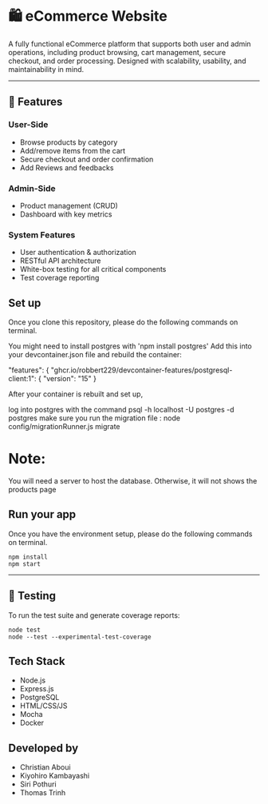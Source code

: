 # 🛍️ eCommerce Website

A fully functional eCommerce platform that supports both user and admin operations, including product browsing, cart management, secure checkout, and order processing. Designed with scalability, usability, and maintainability in mind.

---
## 🚀 Features

### User-Side
- Browse products by category
- Add/remove items from the cart
- Secure checkout and order confirmation
- Add Reviews and feedbacks

### Admin-Side
- Product management (CRUD)
- Dashboard with key metrics

### System Features
- User authentication & authorization
- RESTful API architecture
- White-box testing for all critical components
- Test coverage reporting


## Set up
Once you clone this repository, please do the following commands on terminal.

You might need to install postgres with 'npm install postgres'
Add this into your devcontainer.json file and rebuild the container:

"features": {
"ghcr.io/robbert229/devcontainer-features/postgresql-client:1": {
"version": "15"
}

After your container is rebuilt and set up,

log into postgres with the command psql -h localhost -U postgres -d postgres
make sure you run the migration file : node config/migrationRunner.js migrate

# Note: 
You will need a server to host the database. Otherwise, it will not shows the products page

## Run your app

Once you have the environment setup, please do the following commands on terminal.

```
npm install
npm start
```

---

## 🧪 Testing

To run the test suite and generate coverage reports:

```
node test
node --test --experimental-test-coverage
```

## Tech Stack
- Node.js
- Express.js
- PostgreSQL
- HTML/CSS/JS
- Mocha
- Docker

## Developed by
- Christian Aboui
- Kiyohiro Kambayashi
- Siri Pothuri
- Thomas Trinh
